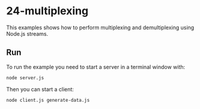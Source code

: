 # 24-multiplexing

This examples shows how to perform multiplexing and demultiplexing using Node.js streams.


## Run

To run the example you need to start a server in a terminal window with:

```bash
node server.js
```

Then you can start a client:

```bash
node client.js generate-data.js
```
